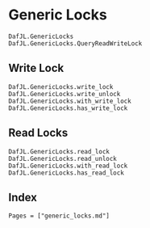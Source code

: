 # Generic Locks

```@docs
DafJL.GenericLocks
DafJL.GenericLocks.QueryReadWriteLock
```

## Write Lock

```@docs
DafJL.GenericLocks.write_lock
DafJL.GenericLocks.write_unlock
DafJL.GenericLocks.with_write_lock
DafJL.GenericLocks.has_write_lock
```

## Read Locks

```@docs
DafJL.GenericLocks.read_lock
DafJL.GenericLocks.read_unlock
DafJL.GenericLocks.with_read_lock
DafJL.GenericLocks.has_read_lock
```

## Index

```@index
Pages = ["generic_locks.md"]
```
